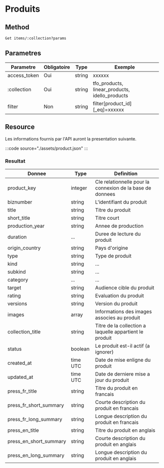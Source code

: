 # Produits

## Method

```
Get items/:collection?params
```

## Parametres

Parametre | Obligatoire | Type | Exemple
--- | --- | --- | ---
access_token | Oui | string | xxxxxx
:collection | Oui | string | tfo_products, linear_products, idello_products
filter | Non | string | filter[product_id][_eq]=xxxxxx

## Resource

Les informations fournis par l'API auront la presentation suivante.

:::code source="./assets/product.json" :::

### Resultat

Donnee | Type | Definition
--- | --- | ---
product_key | integer | Cle relationnelle pour la connexion de la base de donnees
biznumber | string | L'identifiant du produit
title | string | Titre du produit
short_title | string | Titre court
production_year | string | Annee de production
duration | ... | Duree de lecture du produit
origin_country | string | Pays d'origine
type | string | Type de produit
kind | string | ...
subkind | string | ...
category | ... | ...
target | string | Audience cible du produit
rating | string | Evaluation du produit
versions | string | Version du produit
images | array | Informations des images associes au produit
collection_title | string | Titre de la collection a laquelle appartient le produit
status | boolean | Le produit est-il actif (a ignorer)
created_at | time UTC | Date de mise enligne du produit
updated_at | time UTC | Date de derniere mise a jour du produit
press_fr_title | string | Titre du produit en francais
press_fr_short_summary | string | Courte description du produit en francais
press_fr_long_summary | string | Longue description du produit en francais
press_en_title | string | Titre du produit en anglais
press_en_short_summary | string | Courte description du produit en anglais
press_en_long_summary | string | Longue description du produit en anglais